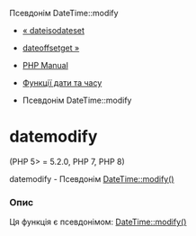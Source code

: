 Псевдонім DateTime::modify

-   [« dateisodateset](function.date-isodate-set.html)
    
-   [dateoffsetget »](function.date-offset-get.html)
    
-   [PHP Manual](index.md)
    
-   [Функції дати та часу](ref.datetime.md)
    
-   Псевдонім DateTime::modify
    

# datemodify

(PHP 5> = 5.2.0, PHP 7, PHP 8)

datemodify - Псевдонім [DateTime::modify()](datetime.modify.md)

### Опис

Ця функція є псевдонімом: [DateTime::modify()](datetime.modify.md)